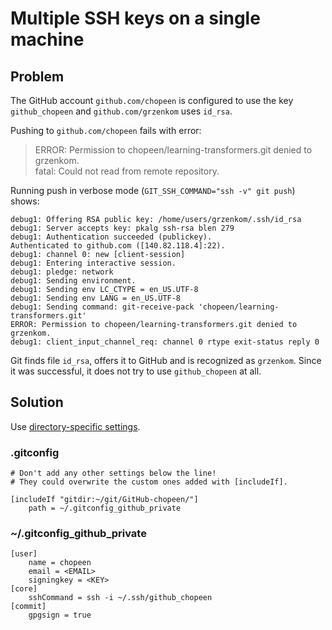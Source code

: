 # Multiple SSH keys on a single machine

## Problem

The GitHub account `github.com/chopeen` is configured to use the key `github_chopeen`
and `github.com/grzenkom` uses `id_rsa`.

Pushing to `github.com/chopeen` fails with error:

> ERROR: Permission to chopeen/learning-transformers.git denied to grzenkom.  
> fatal: Could not read from remote repository.

Running push in verbose mode (`GIT_SSH_COMMAND="ssh -v" git push`) shows:

    debug1: Offering RSA public key: /home/users/grzenkom/.ssh/id_rsa
    debug1: Server accepts key: pkalg ssh-rsa blen 279
    debug1: Authentication succeeded (publickey).
    Authenticated to github.com ([140.82.118.4]:22).
    debug1: channel 0: new [client-session]
    debug1: Entering interactive session.
    debug1: pledge: network
    debug1: Sending environment.
    debug1: Sending env LC_CTYPE = en_US.UTF-8
    debug1: Sending env LANG = en_US.UTF-8
    debug1: Sending command: git-receive-pack 'chopeen/learning-transformers.git'
    ERROR: Permission to chopeen/learning-transformers.git denied to grzenkom.
    debug1: client_input_channel_req: channel 0 rtype exit-status reply 0

Git finds file `id_rsa`, offers it to GitHub and is recognized as `grzenkom`.
Since it was successful, it does not try to use `github_chopeen` at all.

## Solution

Use [directory-specific settings](https://isolveproblems.pl/git/using-multiple-git-accounts-without-hassle.html).

### .gitconfig

    # Don't add any other settings below the line!
    # They could overwrite the custom ones added with [includeIf].

    [includeIf "gitdir:~/git/GitHub-chopeen/"]
        path = ~/.gitconfig_github_private

### ~/.gitconfig_github_private 

    [user]
        name = chopeen
        email = <EMAIL>
        signingkey = <KEY>
    [core]
        sshCommand = ssh -i ~/.ssh/github_chopeen
    [commit]
        gpgsign = true
